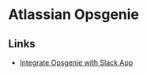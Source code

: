 # Atlassian Opsgenie

## Links

- [Integrate Opsgenie with Slack App](https://support.atlassian.com/opsgenie/docs/integrate-opsgenie-with-slack-app/)
